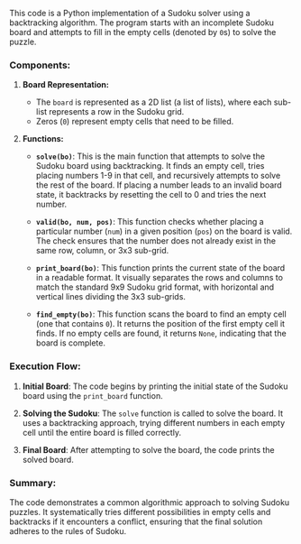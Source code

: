 This code is a Python implementation of a Sudoku solver using a backtracking algorithm. The program starts with an incomplete Sudoku board and attempts to fill in the empty cells (denoted by `0`s) to solve the puzzle.

### Components:

1. **Board Representation:**
   - The `board` is represented as a 2D list (a list of lists), where each sub-list represents a row in the Sudoku grid.
   - Zeros (`0`) represent empty cells that need to be filled.

2. **Functions:**
   - **`solve(bo)`**: This is the main function that attempts to solve the Sudoku board using backtracking. It finds an empty cell, tries placing numbers 1-9 in that cell, and recursively attempts to solve the rest of the board. If placing a number leads to an invalid board state, it backtracks by resetting the cell to 0 and tries the next number.
   
   - **`valid(bo, num, pos)`**: This function checks whether placing a particular number (`num`) in a given position (`pos`) on the board is valid. The check ensures that the number does not already exist in the same row, column, or 3x3 sub-grid.
   
   - **`print_board(bo)`**: This function prints the current state of the board in a readable format. It visually separates the rows and columns to match the standard 9x9 Sudoku grid format, with horizontal and vertical lines dividing the 3x3 sub-grids.
   
   - **`find_empty(bo)`**: This function scans the board to find an empty cell (one that contains `0`). It returns the position of the first empty cell it finds. If no empty cells are found, it returns `None`, indicating that the board is complete.

### Execution Flow:
1. **Initial Board**: The code begins by printing the initial state of the Sudoku board using the `print_board` function.

2. **Solving the Sudoku**: The `solve` function is called to solve the board. It uses a backtracking approach, trying different numbers in each empty cell until the entire board is filled correctly.

3. **Final Board**: After attempting to solve the board, the code prints the solved board.

### Summary:
The code demonstrates a common algorithmic approach to solving Sudoku puzzles. It systematically tries different possibilities in empty cells and backtracks if it encounters a conflict, ensuring that the final solution adheres to the rules of Sudoku.
